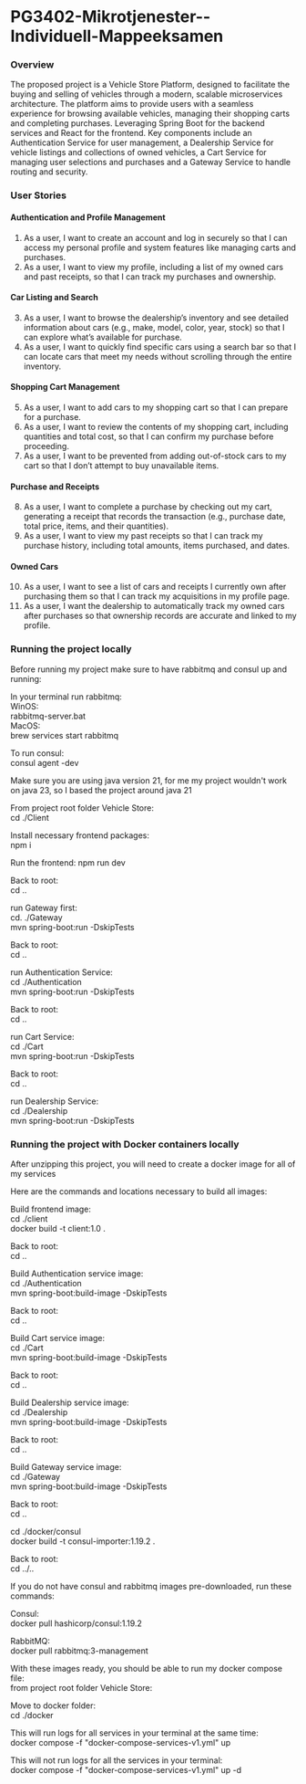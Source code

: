 # PG3402-Mikrotjenester--Individuell-Mappeeksamen

### Overview

The proposed project is a Vehicle Store Platform, designed to facilitate the buying and
selling of vehicles through a modern, scalable microservices architecture. The platform
aims to provide users with a seamless experience for browsing available vehicles,
managing their shopping carts and completing purchases. Leveraging Spring Boot
for the backend services and React for the frontend. Key components include an
Authentication Service for user management, a Dealership Service for vehicle listings and
collections of owned vehicles, a Cart Service for managing user selections and purchases 
and a Gateway Service to handle routing and security.

### User Stories

#### Authentication and Profile Management

1. As a user, I want to create an account and log in securely so that I can access my personal profile and system features like managing carts and purchases.
2. As a user, I want to view my profile, including a list of my owned cars and past receipts, so that I can track my purchases and ownership.
  
#### Car Listing and Search

3. As a user, I want to browse the dealership’s inventory and see detailed information about cars (e.g., make, model, color, year, stock) so that I can explore what’s available for purchase.
4. As a user, I want to quickly find specific cars using a search bar so that I can locate cars that meet my needs without scrolling through the entire inventory.

#### Shopping Cart Management

5. As a user, I want to add cars to my shopping cart so that I can prepare for a purchase.
6. As a user, I want to review the contents of my shopping cart, including quantities and total cost, so that I can confirm my purchase before proceeding.
7. As a user, I want to be prevented from adding out-of-stock cars to my cart so that I don’t attempt to buy unavailable items.
  
#### Purchase and Receipts

8. As a user, I want to complete a purchase by checking out my cart, generating a receipt that records the transaction (e.g., purchase date, total price, items, and their quantities).
9. As a user, I want to view my past receipts so that I can track my purchase history, including total amounts, items purchased, and dates.
  
#### Owned Cars
10. As a user, I want to see a list of cars and receipts I currently own after purchasing them so that I can track my acquisitions in my profile page.
11. As a user, I want the dealership to automatically track my owned cars after purchases so that ownership records are accurate and linked to my profile.
  
### Running the project locally
  
Before running my project make sure to have rabbitmq and consul up and running:  
  
In your terminal run rabbitmq:  
WinOS:  
rabbitmq-server.bat  
MacOS:  
brew services start rabbitmq
  
To run consul:  
consul agent -dev  
  
Make sure you are using java version 21, for me my project wouldn't work on java 23, so I based the project around java 21  
  
From project root folder Vehicle Store:  
cd ./Client
  
Install necessary frontend packages:  
npm i  
  
Run the frontend:
npm run dev  
  
Back to root:  
cd ..  
  
run Gateway first:  
cd. ./Gateway  
mvn spring-boot:run -DskipTests  

Back to root:  
cd ..  
  
run Authentication Service:  
cd ./Authentication  
mvn spring-boot:run -DskipTests  
  
Back to root:  
cd ..  
  
run Cart Service:  
cd ./Cart  
mvn spring-boot:run -DskipTests  

Back to root:  
cd ..  
  
run Dealership Service:  
cd ./Dealership  
mvn spring-boot:run -DskipTests  


### Running the project with Docker containers locally

After unzipping this project, you will need to create a docker image for all of my services

Here are the commands and locations necessary to build all images:

Build frontend image:  
cd ./client  
docker build -t client:1.0 .  
  
Back to root:  
cd ..  
  
Build Authentication service image:   
cd ./Authentication  
mvn spring-boot:build-image -DskipTests  

Back to root:  
cd ..  
  
Build Cart service image:   
cd ./Cart  
mvn spring-boot:build-image -DskipTests

Back to root:  
cd ..

Build Dealership service image:   
cd ./Dealership  
mvn spring-boot:build-image -DskipTests

Back to root:  
cd ..

Build Gateway service image:   
cd ./Gateway  
mvn spring-boot:build-image -DskipTests  

Back to root:  
cd ..  
  
cd ./docker/consul  
docker build -t consul-importer:1.19.2 .  
  
Back to root:  
cd ../..  
  
If you do not have consul and rabbitmq images pre-downloaded, run these commands:

Consul:  
docker pull hashicorp/consul:1.19.2  
  
RabbitMQ:  
docker pull rabbitmq:3-management  
  
With these images ready, you should be able to run my docker compose file:  
from project root folder Vehicle Store:
  
Move to docker folder:  
cd ./docker  
  
This will run logs for all services in your terminal at the same time:  
docker compose -f "docker-compose-services-v1.yml" up  
  
This will not run logs for all the services in your terminal:  
docker compose -f "docker-compose-services-v1.yml" up -d  

